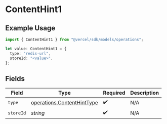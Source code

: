 # ContentHint1

## Example Usage

```typescript
import { ContentHint1 } from "@vercel/sdk/models/operations";

let value: ContentHint1 = {
  type: "redis-url",
  storeId: "<value>",
};
```

## Fields

| Field                                                                    | Type                                                                     | Required                                                                 | Description                                                              |
| ------------------------------------------------------------------------ | ------------------------------------------------------------------------ | ------------------------------------------------------------------------ | ------------------------------------------------------------------------ |
| `type`                                                                   | [operations.ContentHintType](../../models/operations/contenthinttype.md) | :heavy_check_mark:                                                       | N/A                                                                      |
| `storeId`                                                                | *string*                                                                 | :heavy_check_mark:                                                       | N/A                                                                      |